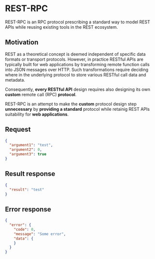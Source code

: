 # REST-RPC

REST-RPC is an RPC protocol prescribing a standard way to model REST APIs while reusing existing tools in the REST ecosystem.

## Motivation

REST as a theoretical concept is deemed independent of specific data formats or transport protocols. However, in practice RESTful APIs are typically built for web applications by transforming remote function calls into JSON messages over HTTP. Such transformations require deciding where in the underlying protocol to store various RESTful call data and metadata.

Consequently, **every RESTful API** design requires also designing its own **custom** remote call (RPC) **protocol**.

REST-RPC is an attempt to make the **custom** protocol design step **unnecessary** by **providing a standard** protocol while retainig REST APIs suitability for **web applications**.

## Request

```json
{
  "argument1": "test",
  "argument2": 0,
  "argument3": true
}
```

## Result response

```json
{
  "result": "test"
}
```

## Error response

```json
{
  "error": {
    "code": 0,
    "message": "Some error",
    "data": {
    }
  }
}
```
